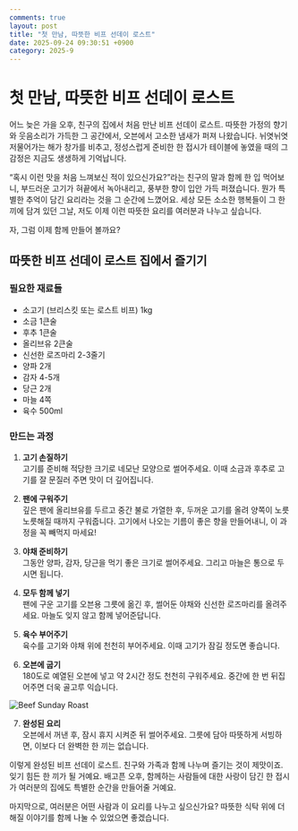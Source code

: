 ```yaml
---
comments: true
layout: post
title: "첫 만남, 따뜻한 비프 선데이 로스트"
date: 2025-09-24 09:30:51 +0900
category: 2025-9
---
```


# 첫 만남, 따뜻한 비프 선데이 로스트

어느 늦은 가을 오후, 친구의 집에서 처음 만난 비프 선데이 로스트. 따뜻한 가정의 향기와 웃음소리가 가득한 그 공간에서, 오븐에서 고소한 냄새가 퍼져 나왔습니다. 뉘엿뉘엿 저물어가는 해가 창가를 비추고, 정성스럽게 준비한 한 접시가 테이블에 놓였을 때의 그 감정은 지금도 생생하게 기억납니다. 

“혹시 이런 맛을 처음 느껴보신 적이 있으신가요?”라는 친구의 말과 함께 한 입 먹어보니, 부드러운 고기가 혀끝에서 녹아내리고, 풍부한 향이 입안 가득 퍼졌습니다. 뭔가 특별한 추억이 담긴 요리라는 것을 그 순간에 느꼈어요. 세상 모든 소소한 행복들이 그 한 끼에 담겨 있던 그날, 저도 이제 이런 따뜻한 요리를 여러분과 나누고 싶습니다.


자, 그럼 이제 함께 만들어 볼까요? 


## 따뜻한 비프 선데이 로스트 집에서 즐기기


### 필요한 재료들

- 소고기 (브리스킷 또는 로스트 비프) 1kg
- 소금 1큰술
- 후추 1큰술
- 올리브유 2큰술
- 신선한 로즈마리 2-3줄기
- 양파 2개 
- 감자 4-5개 
- 당근 2개 
- 마늘 4쪽 
- 육수 500ml


### 만드는 과정

1. **고기 손질하기**  
   고기를 준비해 적당한 크기로 네모난 모양으로 썰어주세요. 이때 소금과 후추로 고기를 잘 문질러 주면 맛이 더 깊어집니다. 

2. **팬에 구워주기**  
   깊은 팬에 올리브유를 두르고 중간 불로 가열한 후, 두꺼운 고기를 올려 양쪽이 노릇노릇해질 때까지 구워줍니다. 고기에서 나오는 기름이 좋은 향을 만들어내니, 이 과정을 꼭 빼먹지 마세요!  

3. **야채 준비하기**  
   그동안 양파, 감자, 당근을 먹기 좋은 크기로 썰어주세요. 그리고 마늘은 통으로 두시면 됩니다. 

4. **모두 함께 넣기**  
   팬에 구운 고기를 오븐용 그릇에 옮긴 후, 썰어둔 야채와 신선한 로즈마리를 올려주세요. 마늘도 잊지 않고 함께 넣어준답니다. 

5. **육수 부어주기**  
   육수를 고기와 야채 위에 천천히 부어주세요. 이때 고기가 잠길 정도면 좋습니다. 

6. **오븐에 굽기**  
   180도로 예열된 오븐에 넣고 약 2시간 정도 천천히 구워주세요. 중간에 한 번 뒤집어주면 더욱 골고루 익습니다. 

![Beef Sunday Roast](https://www.themealdb.com/images/media/meals/ssrrrs1503664277.jpg)

7. **완성된 요리**  
   오븐에서 꺼낸 후, 잠시 휴지 시켜준 뒤 썰어주세요. 그릇에 담아 따뜻하게 서빙하면, 이보다 더 완벽한 한 끼는 없습니다.


이렇게 완성된 비프 선데이 로스트. 친구와 가족과 함께 나누며 즐기는 것이 제맛이죠. 잊기 힘든 한 끼가 될 거예요. 배고픈 오후, 함께하는 사람들에 대한 사랑이 담긴 한 접시가 여러분의 집에도 특별한 순간을 만들어줄 거예요. 

 마지막으로, 여러분은 어떤 사람과 이 요리를 나누고 싶으신가요? 따뜻한 식탁 위에 더해질 이야기를 함께 나눌 수 있었으면 좋겠습니다.